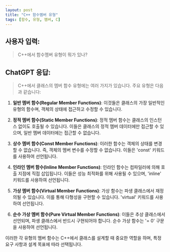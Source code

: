 ```yaml
---
layout: post
title: "C++ 함수멤버 유형"
tags: [함수, 유형, 멤버, C]
---
```


## 사용자 입력:
> C++에서 함수멤버 유형이 뭐가 있나?

## ChatGPT 응답:
> C++에서 클래스의 멤버 함수 유형에는 여러 가지가 있습니다. 주요 유형은 다음과 같습니다:

1. **일반 멤버 함수(Regular Member Functions)**: 이것들은 클래스의 가장 일반적인 유형의 함수며, 객체의 상태에 접근하고 수정할 수 있습니다.

2. **정적 멤버 함수(Static Member Functions)**: 정적 멤버 함수는 클래스의 인스턴스 없이도 호출될 수 있습니다. 이들은 클래스의 정적 멤버 데이터에만 접근할 수 있으며, 일반 멤버 데이터에는 접근할 수 없습니다.

3. **상수 멤버 함수(Const Member Functions)**: 이러한 함수는 객체의 상태를 변경할 수 없습니다. 즉, 객체의 멤버 변수를 수정할 수 없습니다. 이들은 'const' 키워드를 사용하여 선언됩니다.

4. **인라인 멤버 함수(Inline Member Functions)**: 인라인 함수는 컴파일러에 의해 호출 지점에 직접 삽입됩니다. 이들은 성능 최적화를 위해 사용될 수 있으며, 'inline' 키워드를 사용하여 선언됩니다.

5. **가상 멤버 함수(Virtual Member Functions)**: 가상 함수는 파생 클래스에서 재정의될 수 있습니다. 이를 통해 다형성을 구현할 수 있습니다. 'virtual' 키워드를 사용하여 선언됩니다.

6. **순수 가상 멤버 함수(Pure Virtual Member Functions)**: 이들은 추상 클래스에서 선언되며, 파생 클래스에서 반드시 구현되어야 합니다. 순수 가상 함수는 '= 0' 구문을 사용하여 선언됩니다.

이러한 각 유형의 멤버 함수는 C++에서 클래스를 설계할 때 중요한 역할을 하며, 특정 요구 사항과 설계 목표에 따라 선택됩니다.

